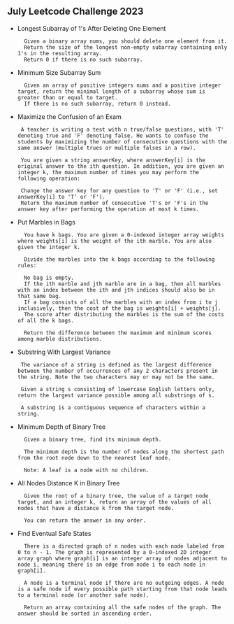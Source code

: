 ## July Leetcode Challenge 2023

- Longest Subarray of 1's After Deleting One Element

        Given a binary array nums, you should delete one element from it.
        Return the size of the longest non-empty subarray containing only 1's in the resulting array.
        Return 0 if there is no such subarray.

- Minimum Size Subarray Sum

        Given an array of positive integers nums and a positive integer target, return the minimal length of a subarray whose sum is greater than or equal to target. 
        If there is no such subarray, return 0 instead.

-  Maximize the Confusion of an Exam

        A teacher is writing a test with n true/false questions, with 'T' denoting true and 'F' denoting false. He wants to confuse the students by maximizing the number of consecutive questions with the same answer (multiple trues or multiple falses in a row).

        You are given a string answerKey, where answerKey[i] is the original answer to the ith question. In addition, you are given an integer k, the maximum number of times you may perform the following operation:

        Change the answer key for any question to 'T' or 'F' (i.e., set answerKey[i] to 'T' or 'F').
        Return the maximum number of consecutive 'T's or 'F's in the answer key after performing the operation at most k times.

- Put Marbles in Bags

        You have k bags. You are given a 0-indexed integer array weights where weights[i] is the weight of the ith marble. You are also given the integer k.

        Divide the marbles into the k bags according to the following rules:

        No bag is empty.
        If the ith marble and jth marble are in a bag, then all marbles with an index between the ith and jth indices should also be in that same bag.
        If a bag consists of all the marbles with an index from i to j inclusively, then the cost of the bag is weights[i] + weights[j].
        The score after distributing the marbles is the sum of the costs of all the k bags.

        Return the difference between the maximum and minimum scores among marble distributions.

-  Substring With Largest Variance

        The variance of a string is defined as the largest difference between the number of occurrences of any 2 characters present in the string. Note the two characters may or may not be the same.

        Given a string s consisting of lowercase English letters only, return the largest variance possible among all substrings of s.

        A substring is a contiguous sequence of characters within a string.

- Minimum Depth of Binary Tree

        Given a binary tree, find its minimum depth.

        The minimum depth is the number of nodes along the shortest path from the root node down to the nearest leaf node.

        Note: A leaf is a node with no children.

- All Nodes Distance K in Binary Tree

        Given the root of a binary tree, the value of a target node target, and an integer k, return an array of the values of all nodes that have a distance k from the target node.

        You can return the answer in any order.

- Find Eventual Safe States

        There is a directed graph of n nodes with each node labeled from 0 to n - 1. The graph is represented by a 0-indexed 2D integer array graph where graph[i] is an integer array of nodes adjacent to node i, meaning there is an edge from node i to each node in graph[i].

        A node is a terminal node if there are no outgoing edges. A node is a safe node if every possible path starting from that node leads to a terminal node (or another safe node).

        Return an array containing all the safe nodes of the graph. The answer should be sorted in ascending order.